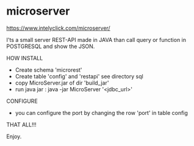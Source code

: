 # microserver
https://www.intelyclick.com/microserver/


I'ts a small server REST-API made in JAVA than call query or function in POSTGRESQL and show the JSON.


HOW INSTALL
- Create schema 'microrest'
- Create table 'config' and 'restapi' see directory sql
- copy MicroServer.jar of dir 'build_jar'
- run java jar : java -jar MicroServer '<jdbc_url>'

CONFIGURE
- you can configure the port by changing the row 'port' in table config

THAT ALL!!!

Enjoy.
